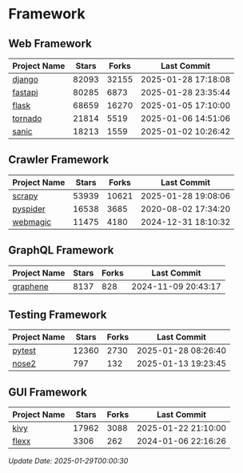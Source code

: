 # Framework

## Web Framework
| Project Name | Stars | Forks | Last Commit |
| ------------ | ----- | ----- | ----------- |
| [django](https://github.com/django/django) | 82093 | 32155 | 2025-01-28 17:18:08 |
| [fastapi](https://github.com/fastapi/fastapi) | 80285 | 6873 | 2025-01-28 23:35:44 |
| [flask](https://github.com/pallets/flask) | 68659 | 16270 | 2025-01-05 17:10:00 |
| [tornado](https://github.com/tornadoweb/tornado) | 21814 | 5519 | 2025-01-06 14:51:06 |
| [sanic](https://github.com/sanic-org/sanic) | 18213 | 1559 | 2025-01-02 10:26:42 |

## Crawler Framework
| Project Name | Stars | Forks | Last Commit |
| ------------ | ----- | ----- | ----------- |
| [scrapy](https://github.com/scrapy/scrapy) | 53939 | 10621 | 2025-01-28 19:08:06 |
| [pyspider](https://github.com/binux/pyspider) | 16538 | 3685 | 2020-08-02 17:34:20 |
| [webmagic](https://github.com/code4craft/webmagic) | 11475 | 4180 | 2024-12-31 18:10:32 |

## GraphQL Framework
| Project Name | Stars | Forks | Last Commit |
| ------------ | ----- | ----- | ----------- |
| [graphene](https://github.com/graphql-python/graphene) | 8137 | 828 | 2024-11-09 20:43:17 |

## Testing Framework
| Project Name | Stars | Forks | Last Commit |
| ------------ | ----- | ----- | ----------- |
| [pytest](https://github.com/pytest-dev/pytest) | 12360 | 2730 | 2025-01-28 08:26:40 |
| [nose2](https://github.com/nose-devs/nose2) | 797 | 132 | 2025-01-13 19:23:45 |

## GUI Framework
| Project Name | Stars | Forks | Last Commit |
| ------------ | ----- | ----- | ----------- |
| [kivy](https://github.com/kivy/kivy) | 17962 | 3088 | 2025-01-22 21:10:00 |
| [flexx](https://github.com/flexxui/flexx) | 3306 | 262 | 2024-01-06 22:16:26 |

*Update Date: 2025-01-29T00:00:30*